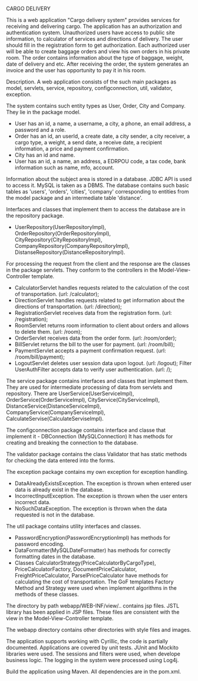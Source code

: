 CARGO DELIVERY

This is a web application "Cargo delivery system" provides services for receiving and delivering cargo.
The application has an authorization and authentication system.
Unauthorized users have access to public site information, to calculator of services and directions of delivery.
The user should fill in the registration form to get authorization.
Each authorized user will be able to create baggage orders and view his own orders in his private room. 
The order contains information about the type of baggage, weight, date of delivery and etc. 
After receiving the order, the system generates an invoice and the user has opportunity to pay it in his room.

Description.
A web application consists of the such main packages as model, servlets, service, repository, configconnection, util, 
validator, exception. 

The system contains such entity types as User, Order, City and Company. They lie in the package model.
 - User has an id, a name, a username, a city, a  phone, an email address, a password and a role.
 - Order has an id, an userId, a create date, a city sender, a city receiver, a cargo type, a weight, a send date, 
   a receive date, a recipient information, a price and payment confirmation.
 - City has an id and name.
 - User has an id, a name, an address, a EDRPOU code, a tax code, bank information such as name, mfo, account.
 
Information about the subject area is stored in a database. JDBC API is used to access it.  MySQL is taken as a DBMS.
The database contains such basic tables as 'users', 'orders', 'cities', 'company' corresponding to entities from the
model package and an intermediate table 'distance'.

Interfaces and classes that implement them to access the database are in the repository package.
- UserRepository(UserRepositoryImpl), OrderRepository(OrderRepositoryImpl), CityRepository(CityRepositoryImpl),
CompanyRepository(CompanyRepositoryImpl), DistanseRepository(DistanceRepositoryImpl).

For processing the request from the client and the response are the classes in the package servlets. 
They conform to the controllers in the Model-View-Controller template.
- CalculatorServlet handles requests related to the calculation of the cost of transportation. (url: /calculator);
- DirectionServlet handles requests related to get information about the directions of transportation. (url: /direction);
- RegistrationServlet receives data from the registration form. (url: /registration);
- RoomServlet returns room information to client about orders and allows to delete them. (url: /room);
- OrderServlet receives data from the order form. (url: /room/order);
- BillServlet returns the bill to the user for payment. (url: /room/bill);
- PaymentServlet accepts a payment confirmation request. (url: /room/bill/payment);
- LogoutServlet deletes user session data upon logout. (url: /logout);
Filter UserAuthFilter accepts data to verify user authentication. (url: /);

The service package contains interfaces and classes that implement them. 
They are used for intermediate processing of data from servlets and repository.
There are UserService(UserServiceImpl), OrderService(OrderServiceImpl), CityService(CityServiceImpl),
DistanceService(DistanceServiceImpl), CompanyService(CompanyServiceImpl), CalculateServise(CalculateServiseImpl).

The configconnection package contains interface and classe that implement it - DBConnection (MySQLConnection)
It has methods for creating and breaking the connection to the database.

The validator package contains the class Validator that has static methods for checking the data entered into the forms.

The exception package contains my own exception for exception handling.
- DataAlreadyExistsException. The exception is thrown when entered user data is already exist in the database.
- IncorrectInputException. The exception is thrown when the user enters incorrect data.
- NoSuchDataException. The exception is thrown when the data requested is not in the database.

The util package contains utility interfaces and classes.
- PasswordEncryption(PasswordEncryptionImpl) has methods for password encoding.
- DataFormatter(MySQLDateFormatter) has methods for correctly formatting dates in the database.
- Classes CalculatorStrategy(PriceCalculatorByCargoType), PriceCalculatorFactory, DocumentPriceCalculator, 
FreightPriceCalculator, ParselPriceCalculator have methods for calculating the cost of transportation.
The GoF templates Factory Method and Strategy were used when implement algorithms in the methods of these classes. 

The directory by path webapp/WEB-INF/view/.. contains jsp files. JSTL library has been applied in JSP files.
These files are consistent with the view in the Model-View-Controller template.

The webapp directory contains other directories with style files and images.

The application supports working with Cyrillic, the code is partially documented.
Applications are covered by unit tests. JUnit and Mockito libraries were used.
The sessions and filters were used, when develope business logic. 
The logging in the system were processed using Log4j.

Build the application using Maven. All dependencies are in the pom.xml.






